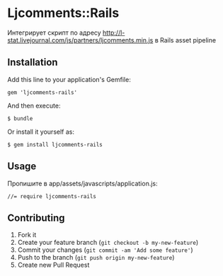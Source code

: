# Ljcomments::Rails

Интегрирует скрипт по адресу http://l-stat.livejournal.com/js/partners/ljcomments.min.js в Rails asset pipeline

## Installation

Add this line to your application's Gemfile:

    gem 'ljcomments-rails'

And then execute:

    $ bundle

Or install it yourself as:

    $ gem install ljcomments-rails

## Usage

Пропишите в app/assets/javascripts/application.js:

    //= require ljcomments-rails

## Contributing

1. Fork it
2. Create your feature branch (`git checkout -b my-new-feature`)
3. Commit your changes (`git commit -am 'Add some feature'`)
4. Push to the branch (`git push origin my-new-feature`)
5. Create new Pull Request

